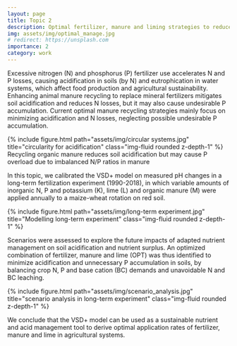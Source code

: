 ```yaml
---
layout: page
title: Topic 2
description: Optimal fertilizer, manure and liming strategies to reduce soil acidification and nutrient losses
img: assets/img/optimal_manage.jpg
# redirect: https://unsplash.com
importance: 2
category: work
---
```


Excessive nitrogen (N) and phosphorus (P) fertilizer use accelerates N and P losses, causing acidification in soils (by N) and eutrophication in water systems, which affect food production  and agricultural sustainability. 
Enhancing animal manure recycling to replace mineral fertilizers mitigates soil acidification and reduces N losses, but it may also cause undesirable P accumulation. Current optimal manure recycling strategies mainly focus on minimizing acidification and N losses, neglecting possible undesirable P accumulation.

<div class="row">
    <div class="col-sm mt-3 mt-md-0">
        {% include figure.html path="assets/img/circular systems.jpg" title="circularity for acidification" class="img-fluid rounded z-depth-1" %}
    </div>
</div>
<div class="caption">
    Recycling organic manure reduces soil acidification but may cause P overload due to imbalanced N/P ratios in manure
</div>

In this topic, we calibrated the VSD+ model on measured pH changes in a long-term fertilization experiment (1990-2018), in which variable amounts of inorganic N, P and potassium (K), lime (L) and organic manure (M) were applied annually to a maize-wheat rotation on red soil. 
<div class="row">
    <div class="col-sm mt-3 mt-md-0">
        {% include figure.html path="assets/img/long-term experiment.jpg" title="Modelling long-term experiment" class="img-fluid rounded z-depth-1" %}
    </div>
</div>

Scenarios were assessed to explore the future impacts of adapted nutrient management on soil acidification and nutrient surplus. An optimized combination of fertilizer, manure and lime (OPT) was thus identified to minimize acidification and unnecessary P accumulation in soils, by balancing crop N, P and base cation (BC) demands and unavoidable N and BC leaching. 
<div class="row">
    <div class="col-sm mt-3 mt-md-0">
        {% include figure.html path="assets/img/scenario_analysis.jpg" title="scenario analysis in long-term experiment" class="img-fluid rounded z-depth-1" %}
    </div>
</div>

We conclude that the VSD+ model can be used as a sustainable nutrient and acid management tool to derive optimal application rates of fertilizer, manure and lime in agricultural systems.